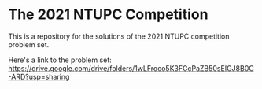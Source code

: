 # The 2021 NTUPC Competition

This is a repository for the solutions of the 2021 NTUPC competition problem set.

Here's a link to the problem set: https://drive.google.com/drive/folders/1wLFroco5K3FCcPaZB50sEIGJ8B0C-ARD?usp=sharing
